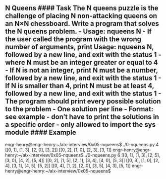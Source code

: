 ## N Queens #### Task The N queens puzzle is the challenge of placing N non-attacking queens on an N×N chessboard. Write a program that solves the N queens problem. - Usage: nqueens N 	- If the user called the program with the wrong number of arguments, print Usage: nqueens N, followed by a new line, and exit with the status 1 - where N must be an integer greater or equal to 4 	- If N is not an integer, print N must be a number, followed by a new line, and exit with the status 1 	- If N is smaller than 4, print N must be at least 4, followed by a new line, and exit with the status 1 - The program should print every possible solution to the problem 	- One solution per line 	- Format: see example 	- don’t have to print the solutions in a specific order - only allowed to import the sys module #### Example
 engr-henry@engr-henry:~/alx-interview/0x05-nqueens$ ./0-nqueens.py 4 [[0, 1], [1, 3], [2, 0], [3, 2]] [[0, 2], [1, 0], [2, 3], [3, 1]] engr-henry@engr-henry:~/alx-interview/0x05-nqueens$ ./0-nqueens.py 6 [[0, 1], [1, 3], [2, 5], [3, 0], [4, 2], [5, 4]] [[0, 2], [1, 5], [2, 1], [3, 4], [4, 0], [5, 3]] [[0, 3], [1, 0], [2, 4], [3, 1], [4, 5], [5, 2]] [[0, 4], [1, 2], [2, 0], [3, 5], [4, 3], [5, 1]] engr-henry@engr-henry:~/alx-interview/0x05-nqueens$ 
